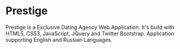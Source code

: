 # Prestige


Prestige is a Exclusive Dating Agency Web Application. It's build with HTML5, CSS3, JavaScript, JQuery and Twitter Bootstrap. Application supporting English and Russian Languages. 
